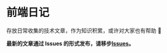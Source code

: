 # 前端日记

存放日常收集的技术文章，作为知识积累，或许对大家也有帮助 🤔

**最新的文章通过 Issues 的形式发布，请移步[Issues](https://github.com/zb188/front-end/issues)。**
